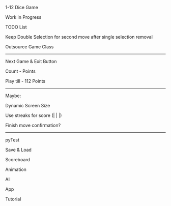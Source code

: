 1-12 Dice Game

Work in Progress


TODO List

Keep Double Selection for second move after single selection removal

Outsource Game Class

___

Next Game & Exit Button

Count - Points

Play till - 112 Points

___

Maybe:

Dynamic Screen Size

Use streaks for score (| | |)

Finish move confirmation?

___

pyTest

Save & Load

Scoreboard

Animation

AI

App

Tutorial